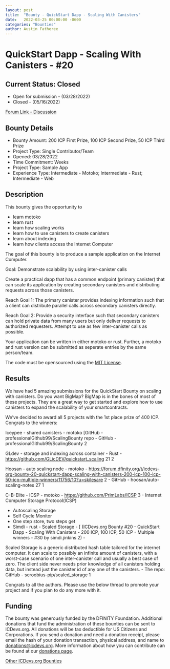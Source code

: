```yaml
---
layout: post
title:  "Bounty - QuickStart Dapp - Scaling With Canisters"
date:   2022-03-25 00:00:00 -0600
categories: "Bounties"
author: Austin Fatheree
---
```


# QuickStart Dapp - Scaling With Canisters - #20

## Current Status: Closed

* Open for submission - (03/28/2022)
* Closed - (05/16/2022)

[Forum Link - Discussion](https://forum.dfinity.org/t/icdevs-org-bounty-20-quickstart-dapp-scaling-with-canisters-200-icp-100-icp-50-icp-multiple-winners)

## Bounty Details

* Bounty Amount: 200 ICP First Prize, 100 ICP Second Prize, 50 ICP Third Prize
* Project Type: Single Contributor/Team
* Opened: 03/28/2022
* Time Commitment: Weeks
* Project Type: Sample App
* Experience Type: Intermediate - Motoko; Intermediate - Rust; Intermediate - Web

## Description

This bounty gives the opportunity to

* learn motoko
* learn rust
* learn how scaling works
* learn how to use canisters to create canisters
* learn about indexing
* learn how clients access the Internet Computer

The goal of this bounty is to produce a sample application on the Internet Computer.

Goal: Demonstrate scalability by using inter-canister calls

Create a practical dapp that has a common endpoint (primary canister) that can scale its application by creating secondary canisters and distributing requests across those canisters.

Reach Goal 1: The primary canister provides indexing information such that a client can distribute parallel calls across secondary canisters directly.

Reach Goal 2: Provide a security interface such that secondary canisters can hold private data from many users but only deliver requests to authorized requesters. Attempt to use as few inter-canister calls as possible.

Your application can be written in either motoko or rust.  Further, a motoko and rust version can be submitted as seperate entries by the same person/team.

The code must be opensourced using the [MIT License](https://opensource.org/licenses/MIT).

## Results

We have had 5 amazing submissions for the QuickStart Bounty on scaling with canisters. Do you want BigMap? BigMap is in the bones of most of these projects. They are a great way to get started and explore how to use canisters to expand the scalability of your smartcontracts.

We’ve decided to award all 5 projects with the 1st place prize of 400 ICP. Congrats to the winners:

Iceypee - shared canisters - motoko  [GitHub - professionalGithub99/ScalingBounty
repo - GitHub - professionalGithub99/ScalingBounty 2

GLdev - storage and indexing across container - Rust - https://github.com/GLicDEV/quickstart_scaling 21 2

Hoosan - auto scaling node - motoko - https://forum.dfinity.org/t/icdevs-org-bounty-20-quickstart-dapp-scaling-with-canisters-200-icp-100-icp-50-icp-multiple-winners/11756/10?u=skilesare 2 - GitHub - hoosan/auto-scaling-notes 27 1

C-B-Elite - ICSP - motoko - https://github.com/PrimLabs/ICSP 3 - Internet Computer Storage Protocol(ICSP)

* Autoscaling Storage
* Self Cycle Monitor
* One step store, two steps get
* Simdi - rust - Scaled Storage - [ (ICDevs.org Bounty #20 - QuickStart Dapp - Scaling With Canisters - 200 ICP, 100 ICP, 50 ICP - Multiple winners - #30 by simdi.jinkins 2) -

Scaled Storage is a generic distributed hash table tailored for the internet computer. It can scale to possibly an infinite amount of canisters, with a worst-case scenario of one inter-canister call and usually a best case of zero. The client side never needs prior knowledge of all canisters holding data, but instead just the canister id of any one of the canisters. - The repo: GitHub - scroobius-pip/scaled_storage 1

Congrats to all the authors. Please use the below thread to promote your project and if you plan to do any more with it.

## Funding

The bounty was generously funded by the DFINITY Foundation. Additional donations that fund the administration of these bounties can be sent to ICDevs.org.  All donations will be tax deductible for US Citizens and Corporations.  If you send a donation and need a donation receipt, please email the hash of your donation transaction, physical address, and name to donations@icdevs.org.  More information about how you can contribute can be found at our [donations page](https://icdevs.org/donations.html).

[Other ICDevs.org Bounties](https://icdevs.org/bounties.html)